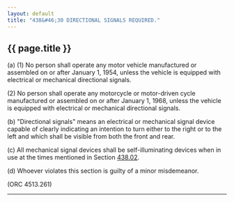 ```yaml
---
layout: default
title: "438&#46;30 DIRECTIONAL SIGNALS REQUIRED."
---
```


{{ page.title }}
----------------

(a) (1) No person shall operate any motor vehicle manufactured or assembled on or after January 1, 1954, unless the vehicle is equipped with electrical or mechanical directional signals.

(2) No person shall operate any motorcycle or motor-driven cycle manufactured or assembled on or after January 1, 1968, unless the vehicle is equipped with electrical or mechanical directional signals.

(b) "Directional signals" means an electrical or mechanical signal device capable of clearly indicating an intention to turn either to the right or to the left and which shall be visible from both the front and rear.

(c) All mechanical signal devices shall be self-illuminating devices when in use at the times mentioned in Section [438.02](23b24956.html). 

(d) Whoever violates this section is guilty of a minor misdemeanor.

(ORC 4513.261)

_________________________________________________________________